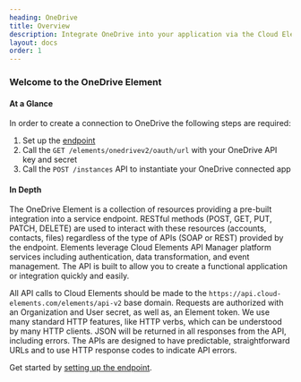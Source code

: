 ```yaml
---
heading: OneDrive
title: Overview
description: Integrate OneDrive into your application via the Cloud Elements APIs.
layout: docs
order: 1
---
```


### Welcome to the OneDrive Element


#### At a Glance

In order to create a connection to OneDrive the following steps are required:

1. Set up the [endpoint](onedrive-endpoint-setup.html)
2. Call the `GET /elements/onedrivev2/oauth/url` with your OneDrive API key and secret
3. Call the `POST /instances` API to instantiate your OneDrive connected app

#### In Depth

The OneDrive Element is a collection of resources providing a pre-built integration into a service endpoint. RESTful methods (POST, GET, PUT, PATCH, DELETE) are used to interact with these resources (accounts, contacts, files) regardless of the type of APIs (SOAP or REST) provided by the endpoint. Elements leverage Cloud Elements API Manager platform services including authentication, data transformation, and event management.  The API is built to allow you to create a functional application or integration quickly and easily.

All API calls to Cloud Elements should be made to the `https://api.cloud-elements.com/elements/api-v2` base domain. Requests are authorized with an Organization and User secret, as well as, an Element token.  We use many standard HTTP features, like HTTP verbs, which can be understood by many HTTP clients. JSON will be returned in all responses from the API, including errors. The APIs are designed to have predictable, straightforward URLs and to use HTTP response codes to indicate API errors.

Get started by [setting up the endpoint](onedrive-endpoint-setup.html).
